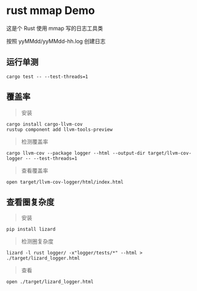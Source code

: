 # rust mmap Demo

这是个 Rust 使用 mmap 写的日志工具类

按照 yyMMdd/yyMMdd-hh.log 创建日志

## 运行单测

```shell
cargo test -- --test-threads=1
```

## 覆盖率

> 安装
```shell
cargo install cargo-llvm-cov
rustup component add llvm-tools-preview
```

> 检测覆盖率
```shell
cargo llvm-cov --package logger --html --output-dir target/llvm-cov-logger -- --test-threads=1
```

> 查看覆盖率
```shell
open target/llvm-cov-logger/html/index.html
```

## 查看圈复杂度

> 安装
```shell
pip install lizard
```

> 检测圈复杂度
```shell
lizard -l rust logger/ -x"logger/tests/*" --html > ./target/lizard_logger.html
```

> 查看
```shell
open ./target/lizard_logger.html
```